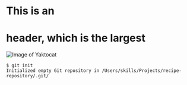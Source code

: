 # This is an <h1> header, which is the largest
  
![Image of Yaktocat](https://octodex.github.com/images/yaktocat.png)  

 ``` 
$ git init
Initialized empty Git repository in /Users/skills/Projects/recipe-repository/.git/
```
